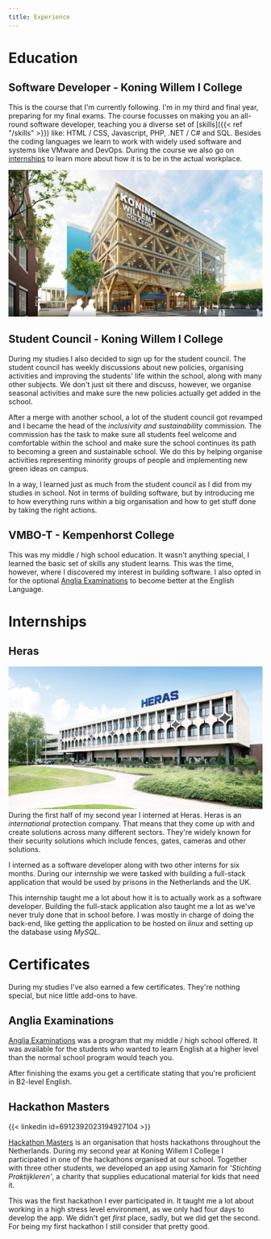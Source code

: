 ```yaml
---
title: Experience
---
```


# Education

## Software Developer - Koning Willem I College
This is the course that I'm currently following. I'm in my third and final year, preparing for my final exams. The course focusses on making you an all-round software developer, teaching you a diverse set of [skills]({{< ref "/skills" >}}) like: HTML / CSS, Javascript, PHP, .NET / C# and SQL. Besides the coding languages we learn to work with widely used software and systems like VMware and DevOps. During the course we also go on [internships](#internships) to learn more about how it is to be in the actual workplace.

[![Koning Willem I College](kw1c.jpg)](https://kw1c.nl)

## Student Council - Koning Willem I College
During my studies I also decided to sign up for the student council. The student council has weekly discussions about new policies, organising activities and improving the students' life within the school, along with many other subjects. We don't just sit there and discuss, however, we organise seasonal activities and make sure the new policies actually get added in the school.

After a merge with another school, a lot of the student council got revamped and I became the head of the *inclusivity and sustainability* commission. The commission has the task to make sure all students feel welcome and comfortable within the school and make sure the school continues its path to becoming a green and sustainable school. We do this by helping organise activities representing minority groups of people and implementing new green ideas on campus.

In a way, I learned just as much from the student council as I did from my studies in school. Not in terms of building software, but by introducing me to how everything runs within a big organisation and how to get stuff done by taking the right actions.

## VMBO-T - Kempenhorst College
This was my middle / high school education. It wasn't anything special, I learned the basic set of skills any student learns. This was the time, however, where I discovered my interest in building software. I also opted in for the optional [Anglia Examinations](#anglia-examinations) to become better at the English Language.

# Internships

## Heras
[![Heras B.V.](heras.png)](https://www.heras.co.uk/)
During the first half of my second year I interned at Heras. Heras is an *international* protection company. That means that they come up with and create solutions across many different sectors. They're widely known for their security solutions which include fences, gates, cameras and other solutions.

I interned as a software developer along with two other interns for six months. During our internship we were tasked with building a full-stack application that would be used by prisons in the Netherlands and the UK.

This internship taught me a lot about how it is to actually work as a software developer. Building the full-stack application also taught me a lot as we've never truly done that in school before. I was mostly in charge of doing the back-end, like getting the application to be hosted on *linux* and setting up the database using *MySQL*. 

# Certificates
During my studies I've also earned a few certificates. They're nothing special, but nice little add-ons to have.

## Anglia Examinations
[Anglia Examinations](https://www.anglia.org/) was a program that my middle / high school offered. It was available for the students who wanted to learn English at a higher level than the normal school program would teach you.

After finishing the exams you get a certificate stating that you're proficient in B2-level English.

## Hackathon Masters 
{{< linkedin id=6912392023194927104 >}}

[Hackathon Masters](https://hackathonmasters.com/) is an organisation that hosts hackathons throughout the Netherlands. During my second year at Koning Willem I College I participated in one of the hackathons organised at our school. Together with three other students, we developed an app using Xamarin for *'Stichting Praktijkleren'*, a charity that supplies educational material for kids that need it.

This was the first hackathon I ever participated in. It taught me a lot about working in a high stress level environment, as we only had four days to develop the app. We didn't get *first* place, sadly, but we did get the second. For being my first hackathon I still consider that pretty good.
